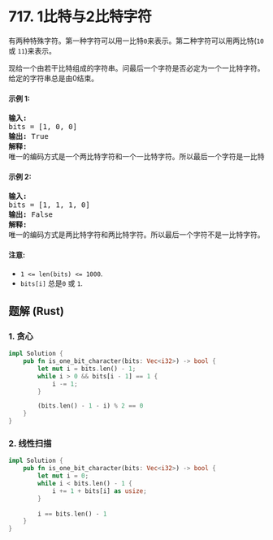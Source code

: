 # 717. 1比特与2比特字符
有两种特殊字符。第一种字符可以用一比特```0```来表示。第二种字符可以用两比特(```10``` 或 ```11```)来表示。

现给一个由若干比特组成的字符串。问最后一个字符是否必定为一个一比特字符。给定的字符串总是由0结束。

#### 示例 1:
<pre>
<strong>输入:</strong>
bits = [1, 0, 0]
<strong>输出:</strong> True
<strong>解释:</strong>
唯一的编码方式是一个两比特字符和一个一比特字符。所以最后一个字符是一比特字符。
</pre>

#### 示例 2:
<pre>
<strong>输入:</strong>
bits = [1, 1, 1, 0]
<strong>输出:</strong> False
<strong>解释:</strong>
唯一的编码方式是两比特字符和两比特字符。所以最后一个字符不是一比特字符。
</pre>

#### 注意:
* ```1 <= len(bits) <= 1000```.
* ```bits[i]``` 总是```0``` 或 ```1```.

## 题解 (Rust)

### 1. 贪心
```Rust
impl Solution {
    pub fn is_one_bit_character(bits: Vec<i32>) -> bool {
        let mut i = bits.len() - 1;
        while i > 0 && bits[i - 1] == 1 {
            i -= 1;
        }

        (bits.len() - 1 - i) % 2 == 0
    }
}
```

### 2. 线性扫描
```Rust
impl Solution {
    pub fn is_one_bit_character(bits: Vec<i32>) -> bool {
        let mut i = 0;
        while i < bits.len() - 1 {
            i += 1 + bits[i] as usize;
        }
 
        i == bits.len() - 1
    }
}
```
